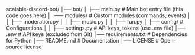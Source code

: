 scalable-discord-bot/
│── bot/
│   ├── main.py                 # Main bot entry file (this code goes here)
│   ├── modules/                 # Custom modules (commands, events)
│   │   ├── moderation.py
│   │   ├── music.py
│   │   ├── fun.py
│   ├── config/                 # Configurations
│   │   ├── settings.py         # API keys, tokens (use .env file)
│── .env                         # API keys (excluded from Git)
│── requirements.txt              # Dependencies for Python
│── README.md                     # Documentation
│── LICENSE                       # Open-source license
